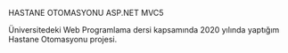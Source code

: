HASTANE OTOMASYONU ASP.NET MVC5

Üniversitedeki Web Programlama dersi kapsamında 2020 yılında yaptığım Hastane Otomasyonu projesi.
